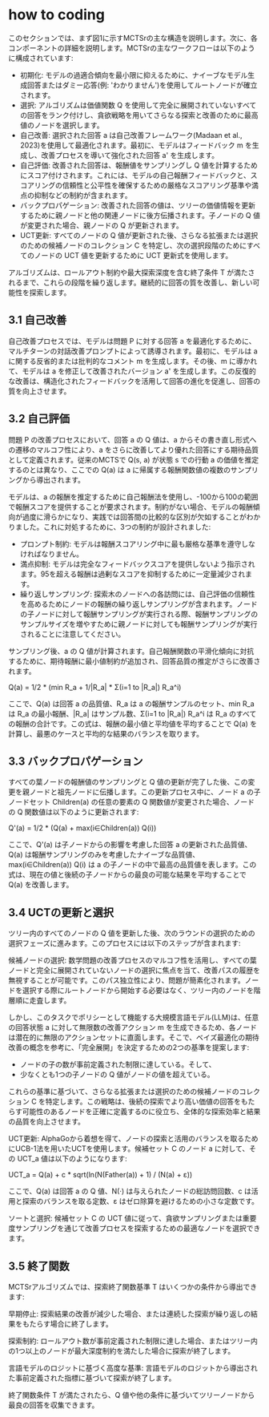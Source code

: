 # how to coding 
このセクションでは、まず図1に示すMCTSrの主な構造を説明します。次に、各コンポーネントの詳細を説明します。MCTSrの主なワークフローは以下のように構成されています:

- 初期化: モデルの過適合傾向を最小限に抑えるために、ナイーブなモデル生成回答またはダミー応答(例: 'わかりません')を使用してルートノードが確立されます。
- 選択: アルゴリズムは価値関数 Q を使用して完全に展開されていないすべての回答をランク付けし、貪欲戦略を用いてさらなる探索と改善のために最高値のノードを選択します。
- 自己改善: 選択された回答 a は自己改善フレームワーク(Madaan et al., 2023)を使用して最適化されます。最初に、モデルはフィードバック m を生成し、改善プロセスを導いて強化された回答 a' を生成します。
- 自己評価: 改善された回答は、報酬値をサンプリングし Q 値を計算するためにスコア付けされます。これには、モデルの自己報酬フィードバックと、スコアリングの信頼性と公平性を確保するための厳格なスコアリング基準や満点の抑制などの制約が含まれます。
- バックプロパゲーション: 改善された回答の値は、ツリーの価値情報を更新するために親ノードと他の関連ノードに後方伝播されます。子ノードの Q 値が変更された場合、親ノードの Q が更新されます。
- UCT更新: すべてのノードの Q 値が更新された後、さらなる拡張または選択のための候補ノードのコレクション C を特定し、次の選択段階のためにすべてのノードの UCT 値を更新するために UCT 更新式を使用します。

アルゴリズムは、ロールアウト制約や最大探索深度を含む終了条件 T が満たされるまで、これらの段階を繰り返します。継続的に回答の質を改善し、新しい可能性を探索します。

## 3.1 自己改善

自己改善プロセスでは、モデルは問題 P に対する回答 a を最適化するために、マルチターンの対話改善プロンプトによって誘導されます。最初に、モデルは a に関する反省的または批判的なコメント m を生成します。その後、m に導かれて、モデルは a を修正して改善されたバージョン a' を生成します。この反復的な改善は、構造化されたフィードバックを活用して回答の進化を促進し、回答の質を向上させます。
    
## 3.2 自己評価
    
問題 P の改善プロセスにおいて、回答 a の Q 値は、a からその書き直し形式への遷移のマルコフ性により、a をさらに改善してより優れた回答にする期待品質として定義されます。従来のMCTSで Q(s, a) が状態 s での行動 a の価値を推定するのとは異なり、ここでの Q(a) は a に帰属する報酬関数値の複数のサンプリングから導出されます。

モデルは、a の報酬を推定するために自己報酬法を使用し、-100から100の範囲で報酬スコアを提供することが要求されます。制約がない場合、モデルの報酬傾向が過度に滑らかになり、実践では回答間の比較的な区別が欠如することがわかりました。これに対処するために、3つの制約が設計されました:

- プロンプト制約: モデルは報酬スコアリング中に最も厳格な基準を遵守しなければなりません。
- 満点抑制: モデルは完全なフィードバックスコアを提供しないよう指示されます。95を超える報酬は過剰なスコアを抑制するために一定量減少されます。
- 繰り返しサンプリング: 探索木のノードへの各訪問には、自己評価の信頼性を高めるためにノードの報酬の繰り返しサンプリングが含まれます。ノードの子ノードに対して報酬サンプリングが実行される際、報酬サンプリングのサンプルサイズを増やすために親ノードに対しても報酬サンプリングが実行されることに注意してください。

サンプリング後、a の Q 値が計算されます。自己報酬関数の平滑化傾向に対抗するために、期待報酬に最小値制約が追加され、回答品質の推定がさらに改善されます。

Q(a) = 1/2 * (min R_a + 1/|R_a| * Σ(i=1 to |R_a|) R_a^i)

ここで、Q(a) は回答 a の品質値、R_a は a の報酬サンプルのセット、min R_a は R_a の最小報酬、|R_a| はサンプル数、Σ(i=1 to |R_a|) R_a^i は R_a のすべての報酬の合計です。この式は、報酬の最小値と平均値を平均することで Q(a) を計算し、最悪のケースと平均的な結果のバランスを取ります。
    
## 3.3 バックプロパゲーション
    
すべての葉ノードの報酬値のサンプリングと Q 値の更新が完了した後、この変更を親ノードと祖先ノードに伝播します。この更新プロセス中に、ノード a の子ノードセット Children(a) の任意の要素の Q 関数値が変更された場合、ノードの Q 関数値は以下のように更新されます:

Q'(a) = 1/2 * (Q(a) + max(i∈Children(a)) Q(i))

ここで、Q'(a) は子ノードからの影響を考慮した回答 a の更新された品質値、Q(a) は報酬サンプリングのみを考慮したナイーブな品質値、max(i∈Children(a)) Q(i) は a の子ノードの中で最高の品質値を表します。この式は、現在の値と後続の子ノードからの最良の可能な結果を平均することで Q(a) を改善します。
    
## 3.4 UCTの更新と選択
    
ツリー内のすべてのノードの Q 値を更新した後、次のラウンドの選択のための選択フェーズに進みます。このプロセスには以下のステップが含まれます:

候補ノードの選択: 数学問題の改善プロセスのマルコフ性を活用し、すべての葉ノードと完全に展開されていないノードの選択に焦点を当て、改善パスの履歴を無視することが可能です。このパス独立性により、問題が簡素化されます。ノードを選択する際にルートノードから開始する必要はなく、ツリー内のノードを階層順に走査します。

しかし、このタスクでポリシーとして機能する大規模言語モデル(LLM)は、任意の回答状態 a に対して無限数の改善アクション m を生成できるため、各ノードは潜在的に無限のアクションセットに直面します。そこで、ベイズ最適化の期待改善の概念を参考に、「完全展開」を決定するための2つの基準を提案します:

- ノードの子の数が事前定義された制限に達している。そして、
- 少なくとも1つの子ノードの Q 値がノードの値を超えている。

これらの基準に基づいて、さらなる拡張または選択のための候補ノードのコレクション C を特定します。この戦略は、後続の探索でより高い価値の回答をもたらす可能性のあるノードを正確に定義するのに役立ち、全体的な探索効率と結果の品質を向上させます。

UCT更新: AlphaGoから着想を得て、ノードの探索と活用のバランスを取るためにUCB-1法を用いたUCTを使用します。候補セット C のノード a に対して、その UCT_a 値は以下のようになります:

UCT_a = Q(a) + c * sqrt(ln(N(Father(a)) + 1) / (N(a) + ε))

ここで、Q(a) は回答 a の Q 値、N(·) は与えられたノードの総訪問回数、c は活用と探索のバランスを取る定数、ε はゼロ除算を避けるための小さな定数です。

ソートと選択: 候補セット C の UCT 値に従って、貪欲サンプリングまたは重要度サンプリングを通じて改善プロセスを探索するための最適なノードを選択できます。
    
## 3.5 終了関数
    
MCTSrアルゴリズムでは、探索終了関数基準 T はいくつかの条件から導出できます:

早期停止: 探索結果の改善が減少した場合、または連続した探索が繰り返しの結果をもたらす場合に終了します。

探索制約: ロールアウト数が事前定義された制限に達した場合、またはツリー内の1つ以上のノードが最大深度制約を満たした場合に探索が終了します。

言語モデルのロジットに基づく高度な基準: 言語モデルのロジットから導出された事前定義された指標に基づいて探索が終了します。

終了関数条件 T が満たされたら、Q 値や他の条件に基づいてツリーノードから最良の回答を収集できます。